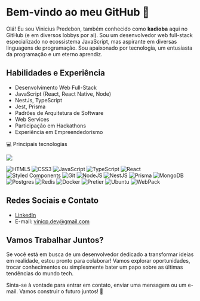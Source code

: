 # Bem-vindo ao meu GitHub 👋

Olá! Eu sou Vinicius Predebon, também conhecido como **kadioba** aqui no GitHub (e em diversos lobbys por ai). Sou um desenvolvedor web full-stack especializado no ecossistema JavaScript, mas aspirante em diversas linguagens de programação. Sou apaixonado por tecnologia, um entusiasta da programação e um eterno aprendiz.

## Habilidades e Experiência
- Desenvolvimento Web Full-Stack
- JavaScript (React, React Native, Node)
- NestJs, TypeScript
- Jest, Prisma
- Padrões de Arquitetura de Software
- Web Services
- Participação em Hackathons
- Experiência em Empreendedorismo

💻 Principais tecnologias

![](https://github-readme-stats.vercel.app/api/top-langs/?username=kadioba)

![HTML5](https://img.shields.io/badge/HTML5-E34F26?style=for-the-badge&logo=html5&logoColor=white)
![CSS3](https://img.shields.io/badge/CSS3-1572B6?style=for-the-badge&logo=css3&logoColor=white)
![JavaScript](https://img.shields.io/badge/JavaScript-323330?style=for-the-badge&logo=javascript&logoColor=F7DF1E)
![TypeScript](https://img.shields.io/badge/TypeScript-007ACC?style=for-the-badge&logo=typescript&logoColor=white) 
![React](https://img.shields.io/badge/React-20232A?style=for-the-badge&logo=react&logoColor=61DAFB) 
![Styled Components](https://img.shields.io/badge/styled--components-DB7093?style=for-the-badge&logo=styled-components&logoColor=white) 
![Git](https://img.shields.io/badge/GIT-E44C30?style=for-the-badge&logo=git&logoColor=white)
![NodeJS](https://img.shields.io/badge/Node%20js-339933?style=for-the-badge&logo=nodedotjs&logoColor=white)
![NestJS](https://img.shields.io/badge/nestjs-E0234E?style=for-the-badge&logo=nestjs&logoColor=white)
![Prisma](https://img.shields.io/badge/Prisma-3982CE?style=for-the-badge&logo=Prisma&logoColor=white)
![MongoDB](https://img.shields.io/badge/MongoDB-4EA94B?style=for-the-badge&logo=mongodb&logoColor=white) 
![Postgres](https://img.shields.io/badge/PostgreSQL-316192?style=for-the-badge&logo=postgresql&logoColor=white)
![Redis](https://img.shields.io/badge/redis-%23DD0031.svg?&style=for-the-badge&logo=redis&logoColor=white)
![Docker](https://img.shields.io/badge/Docker-2CA5E0?style=for-the-badge&logo=docker&logoColor=white)
![Pretier](https://img.shields.io/badge/prettier-1A2C34?style=for-the-badge&logo=prettier&logoColor=F7BA3E)
![Ubuntu](https://img.shields.io/badge/Ubuntu-E95420?style=for-the-badge&logo=ubuntu&logoColor=white)
![WebPack](https://img.shields.io/badge/Webpack-8DD6F9?style=for-the-badge&logo=Webpack&logoColor=white)


## Redes Sociais e Contato
- [LinkedIn](https://www.linkedin.com/in/vinicius-predebon/)
- E-mail: vinicp.dev@gmail.com

## Vamos Trabalhar Juntos?
Se você está em busca de um desenvolvedor dedicado a transformar ideias em realidade, estou pronto para colaborar! Vamos explorar oportunidades, trocar conhecimentos ou simplesmente bater um papo sobre as últimas tendências do mundo tech.

Sinta-se à vontade para entrar em contato, enviar uma mensagem ou um e-mail. Vamos construir o futuro juntos! 🚀

<!--
**kadioba/kadioba** is a ✨ _special_ ✨ repository because its `README.md` (this file) appears on your GitHub profile.

Here are some ideas to get you started:

- 🔭 I’m currently working on ...
- 🌱 I’m currently learning ...
- 👯 I’m looking to collaborate on ...
- 🤔 I’m looking for help with ...
- 💬 Ask me about ...
- 📫 How to reach me: ...
- 😄 Pronouns: ...
- ⚡ Fun fact: ...
-->

